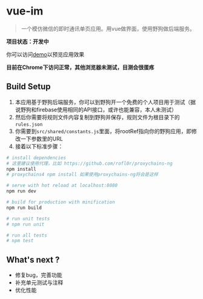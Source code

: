 # vue-im

> 一个模仿微信的即时通讯单页应用。用vue做界面，使用野狗做后端服务。

**项目状态：开发中**

你可以访问[demo](https://devinzhong.github.io/vue-im)以预览应用效果

**目前在Chrome下访问正常，其他浏览器未测试，目测会很蛋疼**

## Build Setup

1. 本应用基于野狗后端服务，你可以到野狗开一个免费的个人项目用于测试（据说野狗和firebase使用相同的API接口，或许也能兼容，本人未测试）
2. 然后你需要将规则文件内容复制到野狗并保存，规则文件为根目录下的`rules.json`
3. 你需要到`src/shared/constants.js`里面，将rootRef指向你的野狗应用，即修改一下参数里的URL
4. 接着以下标准步骤：

``` bash
# install dependencies
# 这里建议使用代理，比如 https://github.com/rofl0r/proxychains-ng
npm install
# proxychains4 npm install 如果使用proxychains-ng将会是这样

# serve with hot reload at localhost:8080
npm run dev

# build for production with minification
npm run build

# run unit tests
# npm run unit

# run all tests
# npm test
```


## What's next ?
- 修复bug，完善功能
- 补充单元测试与注释
- 优化性能
